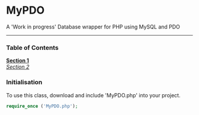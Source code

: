 # MyPDO
A 'Work in progress' Database wrapper for PHP using MySQL and PDO
<hr>

### Table of Contents
**[Section 1](#section1)**  
*[Section 2](#section2)*

### Initialisation
To use this class, download and include 'MyPDO.php' into your project.

```php
require_once ('MyPDO.php');
```

